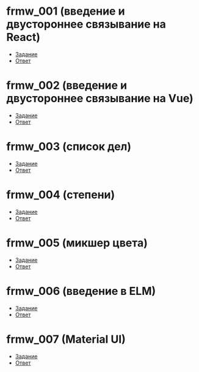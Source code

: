 # frmw_001 (введение и двустороннее связывание на React)
- [Задание](https://kodaktor.ru/frmw_001)
- [Ответ](https://kodaktor.ru/react_double_29fbf)
# frmw_002 (введение и двустороннее связывание на Vue)
- [Задание](https://kodaktor.ru/frmw_002)
- [Ответ](https://kodaktor.ru/frmw_2ead2)
# frmw_003 (список дел)
- [Задание](https://kodaktor.ru/frmw_003)
- [Ответ](https://kodaktor.ru/react_todo_cd4de)
# frmw_004 (степени)
- [Задание](https://kodaktor.ru/frmw_004)
- [Ответ](https://kodaktor.ru/frmw_dfb5c)
# frmw_005 (микшер цвета)
- [Задание](https://kodaktor.ru/frmw_005)
- [Ответ](https://kodaktor.ru/frmw_60094)
# frmw_006 (введение в ELM)
- [Задание](https://kodaktor.ru/frmw_006)
- [Ответ]()
# frmw_007 (Material UI)
- [Задание](https://kodaktor.ru/frmw_007)
- [Ответ]()
